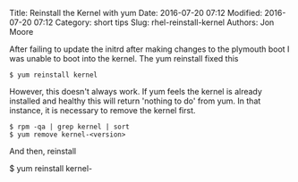 Title: Reinstall the Kernel with yum
Date: 2016-07-20 07:12
Modified: 2016-07-20 07:12
Category: short tips
Slug: rhel-reinstall-kernel
Authors: Jon Moore

After failing to update the initrd after making changes to the plymouth boot I was unable to boot into the kernel.  The yum reinstall fixed this

    $ yum reinstall kernel
    
However, this doesn't always work.  If yum feels the kernel is already installed and healthy this will return 'nothing to do' from yum.  In that instance, it is necessary to remove the kernel first.

    $ rpm -qa | grep kernel | sort
    $ yum remove kernel-<version>

And then, reinstall

   $ yum reinstall kernel-<version>